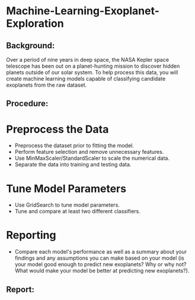 # Machine-Learning-Exoplanet-Exploration

## Background:

Over a period of nine years in deep space, the NASA Kepler space telescope has been out on a planet-hunting mission to discover hidden planets outside of our solar system.
To help process this data, you will create machine learning models capable of classifying candidate exoplanets from the raw dataset.

## Procedure:

# Preprocess the Data
* Preprocess the dataset prior to fitting the model.
* Perform feature selection and remove unnecessary features.
* Use MinMaxScaler/StandardScaler to scale the numerical data.
* Separate the data into training and testing data.

# Tune Model Parameters
* Use GridSearch to tune model parameters.
* Tune and compare at least two different classifiers.

# Reporting
* Compare each model's performance as well as a summary about your findings and any assumptions you can make based on your model (is your model good enough to predict new exoplanets? Why or why not? What would make your model be better at predicting new exoplanets?).

## Report:

